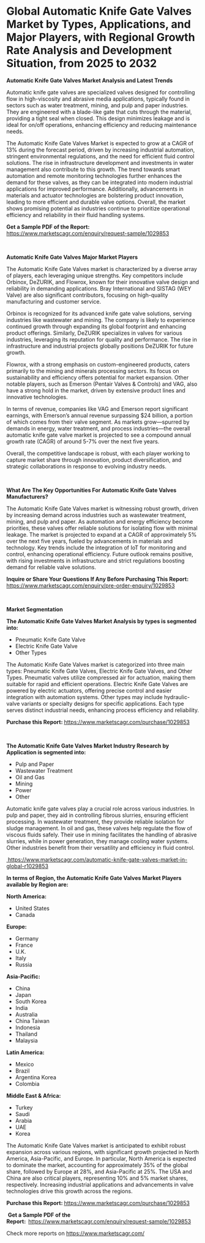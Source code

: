 <p><h1>Global Automatic Knife Gate Valves Market by Types, Applications, and Major Players, with Regional Growth Rate Analysis and Development Situation, from 2025 to 2032</h1></p><p><strong>Automatic Knife Gate Valves Market Analysis and Latest Trends</strong></p>
<p><p>Automatic knife gate valves are specialized valves designed for controlling flow in high-viscosity and abrasive media applications, typically found in sectors such as water treatment, mining, and pulp and paper industries. They are engineered with a blade-like gate that cuts through the material, providing a tight seal when closed. This design minimizes leakage and is ideal for on/off operations, enhancing efficiency and reducing maintenance needs.</p><p>The Automatic Knife Gate Valves Market is expected to grow at a CAGR of 13% during the forecast period, driven by increasing industrial automation, stringent environmental regulations, and the need for efficient fluid control solutions. The rise in infrastructure development and investments in water management also contribute to this growth. The trend towards smart automation and remote monitoring technologies further enhances the demand for these valves, as they can be integrated into modern industrial applications for improved performance. Additionally, advancements in materials and actuator technologies are bolstering product innovation, leading to more efficient and durable valve options. Overall, the market shows promising potential as industries continue to prioritize operational efficiency and reliability in their fluid handling systems.</p></p>
<p><strong>Get a Sample PDF of the Report:&nbsp;</strong> <a href="https://www.marketscagr.com/enquiry/request-sample/1029853?utm_campaign=2468&utm_medium=2&utm_source=Github&utm_content=ia&utm_term=24032025&utm_id=automatic-knife-gate-valves">https://www.marketscagr.com/enquiry/request-sample/1029853</a></p>
<p>&nbsp;</p>
<p><strong>Automatic Knife Gate Valves Major Market Players</strong></p>
<p><p>The Automatic Knife Gate Valves market is characterized by a diverse array of players, each leveraging unique strengths. Key competitors include Orbinox, DeZURIK, and Flowrox, known for their innovative valve design and reliability in demanding applications. Bray International and SISTAG (WEY Valve) are also significant contributors, focusing on high-quality manufacturing and customer service.</p><p>Orbinox is recognized for its advanced knife gate valve solutions, serving industries like wastewater and mining. The company is likely to experience continued growth through expanding its global footprint and enhancing product offerings. Similarly, DeZURIK specializes in valves for various industries, leveraging its reputation for quality and performance. The rise in infrastructure and industrial projects globally positions DeZURIK for future growth.</p><p>Flowrox, with a strong emphasis on custom-engineered products, caters primarily to the mining and minerals processing sectors. Its focus on sustainability and efficiency offers potential for market expansion. Other notable players, such as Emerson (Pentair Valves & Controls) and VAG, also have a strong hold in the market, driven by extensive product lines and innovative technologies.</p><p>In terms of revenue, companies like VAG and Emerson report significant earnings, with Emerson’s annual revenue surpassing $24 billion, a portion of which comes from their valve segment. As markets grow—spurred by demands in energy, water treatment, and process industries—the overall automatic knife gate valve market is projected to see a compound annual growth rate (CAGR) of around 5-7% over the next five years.</p><p>Overall, the competitive landscape is robust, with each player working to capture market share through innovation, product diversification, and strategic collaborations in response to evolving industry needs.</p></p>
<p>&nbsp;</p>
<p><strong>What Are The Key Opportunities For Automatic Knife Gate Valves Manufacturers?</strong></p>
<p><p>The Automatic Knife Gate Valves market is witnessing robust growth, driven by increasing demand across industries such as wastewater treatment, mining, and pulp and paper. As automation and energy efficiency become priorities, these valves offer reliable solutions for isolating flow with minimal leakage. The market is projected to expand at a CAGR of approximately 5% over the next five years, fueled by advancements in materials and technology. Key trends include the integration of IoT for monitoring and control, enhancing operational efficiency. Future outlook remains positive, with rising investments in infrastructure and strict regulations boosting demand for reliable valve solutions.</p></p>
<p><strong>Inquire or Share Your Questions If Any Before Purchasing This Report:</strong> <a href="https://www.marketscagr.com/enquiry/pre-order-enquiry/1029853?utm_campaign=2468&utm_medium=2&utm_source=Github&utm_content=ia&utm_term=24032025&utm_id=automatic-knife-gate-valves">https://www.marketscagr.com/enquiry/pre-order-enquiry/1029853</a></p>
<p>&nbsp;</p>
<p><strong>Market Segmentation</strong></p>
<p><strong>The Automatic Knife Gate Valves Market Analysis by types is segmented into:</strong></p>
<p><ul><li>Pneumatic Knife Gate Valve</li><li>Electric Knife Gate Valve</li><li>Other Types</li></ul></p>
<p><p>The Automatic Knife Gate Valves market is categorized into three main types: Pneumatic Knife Gate Valves, Electric Knife Gate Valves, and Other Types. Pneumatic valves utilize compressed air for actuation, making them suitable for rapid and efficient operations. Electric Knife Gate Valves are powered by electric actuators, offering precise control and easier integration with automation systems. Other types may include hydraulic-valve variants or specialty designs for specific applications. Each type serves distinct industrial needs, enhancing process efficiency and reliability.</p></p>
<p><strong>Purchase this Report:&nbsp;</strong><a href="https://www.marketscagr.com/purchase/1029853?utm_campaign=2468&utm_medium=2&utm_source=Github&utm_content=ia&utm_term=24032025&utm_id=automatic-knife-gate-valves">https://www.marketscagr.com/purchase/1029853</a></p>
<p>&nbsp;</p>
<p><strong>The Automatic Knife Gate Valves Market Industry Research by Application is segmented into:</strong></p>
<p><ul><li>Pulp and Paper</li><li>Wastewater Treatment</li><li>Oil and Gas</li><li>Mining</li><li>Power</li><li>Other</li></ul></p>
<p><p>Automatic knife gate valves play a crucial role across various industries. In pulp and paper, they aid in controlling fibrous slurries, ensuring efficient processing. In wastewater treatment, they provide reliable isolation for sludge management. In oil and gas, these valves help regulate the flow of viscous fluids safely. Their use in mining facilitates the handling of abrasive slurries, while in power generation, they manage cooling water systems. Other industries benefit from their versatility and efficiency in fluid control.</p></p>
<p><a href="https://www.marketscagr.com/automatic-knife-gate-valves-market-in-global-r1029853?utm_campaign=2468&utm_medium=2&utm_source=Github&utm_content=ia&utm_term=24032025&utm_id=automatic-knife-gate-valves">&nbsp;https://www.marketscagr.com/automatic-knife-gate-valves-market-in-global-r1029853</a></p>
<p><strong>In terms of Region, the Automatic Knife Gate Valves Market Players available by Region are:</strong></p>
<p>
    <p> <strong> North America: </strong>
        <ul>
            <li>United States</li>
            <li>Canada</li>
        </ul>
        </p> 
    <p> <strong> Europe: </strong>
        <ul>
            <li>Germany</li>
            <li>France</li>
            <li>U.K.</li>
            <li>Italy</li>
            <li>Russia</li>
        </ul>
        </p> 
    <p> <strong> Asia-Pacific: </strong>
        <ul>
            <li>China</li>
            <li>Japan</li>
            <li>South Korea</li>
            <li>India</li>
            <li>Australia</li>
            <li>China Taiwan</li>
            <li>Indonesia</li>
            <li>Thailand</li>
            <li>Malaysia</li>
        </ul>
        </p> 
    <p> <strong> Latin America: </strong>
        <ul>
            <li>Mexico</li>
            <li>Brazil</li>
            <li>Argentina Korea</li>
            <li>Colombia</li>
        </ul>
        </p> 
    <p> <strong> Middle East & Africa: </strong>
        <ul>
            <li>Turkey</li>
            <li>Saudi</li>
            <li>Arabia</li>
            <li>UAE</li>
            <li>Korea</li>
        </ul>
    </p>
    </p>
<p><p>The Automatic Knife Gate Valves market is anticipated to exhibit robust expansion across various regions, with significant growth projected in North America, Asia-Pacific, and Europe. In particular, North America is expected to dominate the market, accounting for approximately 35% of the global share, followed by Europe at 28%, and Asia-Pacific at 25%. The USA and China are also critical players, representing 10% and 5% market shares, respectively. Increasing industrial applications and advancements in valve technologies drive this growth across the regions.</p></p>
<p><strong>Purchase this Report: </strong><a href="https://www.marketscagr.com/purchase/1029853?utm_campaign=2468&utm_medium=2&utm_source=Github&utm_content=ia&utm_term=24032025&utm_id=automatic-knife-gate-valves">https://www.marketscagr.com/purchase/1029853</a></p>
<p>&nbsp;<strong>Get a Sample PDF of the Report:&nbsp;&nbsp;</strong><a href="https://www.marketscagr.com/enquiry/request-sample/1029853?utm_campaign=2468&utm_medium=2&utm_source=Github&utm_content=ia&utm_term=24032025&utm_id=automatic-knife-gate-valves">https://www.marketscagr.com/enquiry/request-sample/1029853</a></p>
<p><strong></strong></p>
<p>Check more reports on <a href="https://www.marketscagr.com/?utm_campaign=2468&utm_medium=2&utm_source=Github&utm_content=ia&utm_term=24032025&utm_id=automatic-knife-gate-valves">https://www.marketscagr.com/</a></p>